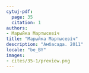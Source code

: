```yaml
---
cytuj-pdf:
  page: 35
  citation: 1
authors:
- Марыйка Мартысевіч
title: "Марыйка Мартысевіч"
description: "Амбасада. 2011"
locale: "be_BY"
images:
- cites/35-1/preview.png
---
```

